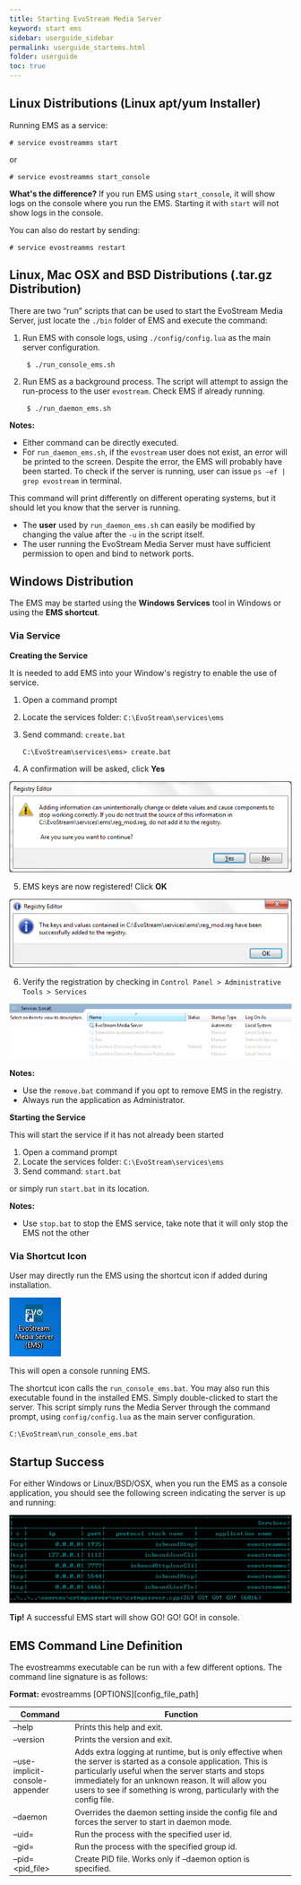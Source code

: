 ```yaml
---
title: Starting EvoStream Media Server
keyword: start ems
sidebar: userguide_sidebar
permalink: userguide_startems.html
folder: userguide
toc: true
---
```




## Linux Distributions (Linux apt/yum Installer)

Running EMS as a service:

```
# service evostreamms start
```
or
```
# service evostreamms start_console
```

**What's the difference?** If you run EMS using `start_console`, it will show logs on the console where you run the EMS. Starting it with `start`  will not show logs in the console. 

You can also do restart by sending: 

```
# service evostreamms restart
```





## Linux, Mac OSX and BSD Distributions (.tar.gz Distribution)

There are two “run” scripts that can be used to start the EvoStream Media Server, just locate the `./bin` folder of EMS and execute the command:

1. Run EMS with console logs, using `./config/config.lua` as the main server configuration. 

   ```
    $ ./run_console_ems.sh
   ```

2. Run EMS as a background process. The script will attempt to assign the run-process to the user `evostream`. Check EMS if already running.

   ```
    $ ./run_daemon_ems.sh
   ```

**Notes:**

- Either command can be directly executed.
- For `run_daemon_ems.sh`, if the `evostream` user does not exist, an error will be printed to the screen. Despite the error, the EMS will probably have been started. To check if the server is running, user can issue `ps –ef | grep evostream` in terminal.

This command will print differently on different operating systems, but it should let you know that the server is running.

- The **user** used by `run_daemon_ems.sh` can easily be modified by changing the value after the `-u` in the script itself.
- The user running the EvoStream Media Server must have sufficient permission to open and bind to network ports.




## Windows Distribution

The EMS may be started using the **Windows Services** tool in Windows or using the **EMS shortcut**.



### Via Service

**Creating the Service**

It is needed to add EMS into your Window's registry to enable the use of service.

1. Open a command prompt

2. Locate the services folder: `C:\EvoStream\services\ems`

3. Send command: `create.bat`

   ```
   C:\EvoStream\services\ems> create.bat
   ```

4. A confirmation will be asked, click **Yes**

  ![](images/userguide/register.JPG)

5. EMS keys are now registered! Click **OK**

  ![](images/userguide/register_success.JPG)

6. Verify the registration by checking in `Control Panel > Administrative  Tools > Services`

  ![](images/userguide/registry_services.jpg)

**Notes:**

- Use the `remove.bat` command if you opt to remove EMS in the registry.
- Always run the application as Administrator.



**Starting the Service**

This will start the service if it has not already been started

1. Open a command prompt
2. Locate the services folder: `C:\EvoStream\services\ems`
3. Send command: `start.bat`


or simply run `start.bat` in its location.

**Notes:**

- Use `stop.bat` to stop the EMS service, take note that it will only stop the EMS not the other 



### Via Shortcut Icon

User may directly run the EMS using the shortcut icon if added during installation.

 ![](images/userguide/emsShortcut.jpg)



This will open a console running EMS.

The shortcut icon calls the `run_console_ems.bat`. You may also run this executable found in the installed EMS. Simply double-clicked to start the server. This script simply runs the Media Server through the command prompt, using `config/config.lua` as the main server configuration. 

```
C:\EvoStream\run_console_ems.bat
```



## Startup Success

For either Windows or Linux/BSD/OSX, when you run the EMS as a console application, you should see the following screen indicating the server is up and running:

![](images/userguide/start1.png)

**Tip!** A successful EMS start will show GO! GO! GO! in console.



## EMS Command Line Definition

The evostreamms executable can be run with a few different options. The command line signature is as follows:

**Format:** evostreamms [OPTIONS][config_file_path]

| Command                        | Function                                 |
| ------------------------------ | ---------------------------------------- |
| –help                          | Prints this help and exit.               |
| –version                       | Prints the version and exit.             |
| –use-implicit-console-appender | Adds extra logging at runtime, but is only effective when the server is started as a console application. This is particularly useful when the server starts and stops immediately for an unknown reason. It will allow you users to see if something is wrong, particularly with the config file. |
| –daemon                        | Overrides the daemon setting inside the config file and forces the server to start in daemon mode. |
| –uid=                          | Run the process with the specified user id. |
| –gid=                          | Run the process with the specified group id. |
| –pid=<pid_file>                | Create PID file. Works only if –daemon option is specified. |